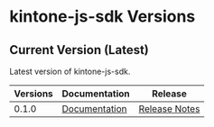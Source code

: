 # kintone-js-sdk Versions

## Current Version (Latest)
Latest version of kintone-js-sdk.

| Versions| Documentation| Release| 
| --- | --- | --- | 
| 0.1.0| [Documentation](../)| [Release Notes](https://github.dev.cybozu.co.jp/p000796/kintone-ios-sdk-docs/releases/tag/v0.2.0)|